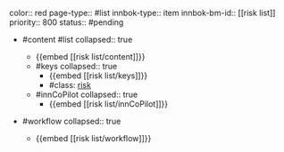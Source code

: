color:: red
page-type:: #list
innbok-type:: item
innbok-bm-id:: [[risk list]]
priority:: 800
status:: #pending

- #content #list
  collapsed:: true
	- {{embed [[risk list/content]]}}
  - #keys
    collapsed:: true
	  - {{embed [[risk list/keys]]}}
	  - #class: [risk](https://go.innbok.com/#/page/innBoK%2Fclass%2Frisk)
  - #innCoPilot
    collapsed:: true
	  - {{embed [[risk list/innCoPilot]]}}

- #workflow
  collapsed:: true
	- {{embed [[risk list/workflow]]}}

